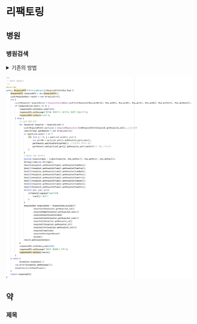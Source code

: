 # 리팩토링

## 병원

### 병원검색

<details>
<summary>기존의 방법</summary>
<div markdown="1">

![병원검색old](/DOCS/images/capture/old/병원%20검색.png)

기존

</div>
</details>

![병원검색new](/DOCS/images/capture/new/병원%20검색.png)

## 약

### 제목
